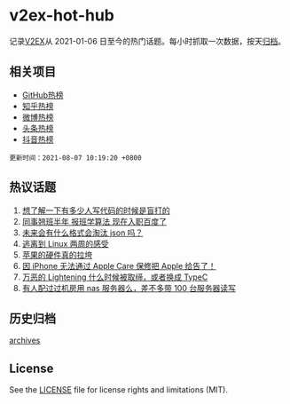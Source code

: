 # v2ex-hot-hub

 记录[V2EX](https://www.v2ex.com/)从 2021-01-06 日至今的热门话题。每小时抓取一次数据，按天[归档](archives)。
 
 ## 相关项目

- [GitHub热榜](https://github.com/snaildev/github-hot-hub)
- [知乎热榜](https://github.com/snaildev/zhihu-hot-hub)
- [微博热榜](https://github.com/snaildev/weibo-hot-hub)
- [头条热榜](https://github.com/snaildev/toutiao-hot-hub)
- [抖音热榜](https://github.com/snaildev/douyin-hot-hub)


 `更新时间：2021-08-07 10:19:20 +0800`

## 热议话题

1. [想了解一下有多少人写代码的时候是盲打的](https://www.v2ex.com/t/794079)
1. [同事翘班半年 报班学算法 现在入职百度了](https://www.v2ex.com/t/794040)
1. [未来会有什么格式会淘汰 json 吗？](https://www.v2ex.com/t/794059)
1. [逃离到 Linux 两周的感受](https://www.v2ex.com/t/794193)
1. [苹果的硬件真的拉垮](https://www.v2ex.com/t/794200)
1. [因 iPhone 无法通过 Apple Care 保修把 Apple 给告了！](https://www.v2ex.com/t/794185)
1. [万恶的 Lightening 什么时候被取缔，或者换成 TypeC](https://www.v2ex.com/t/794050)
1. [有人配过过机房用 nas 服务器么，差不多带 100 台服务器读写](https://www.v2ex.com/t/794138)

## 历史归档

[archives](archives)

## License

See the [LICENSE](LICENSE) file for license rights and limitations (MIT).
